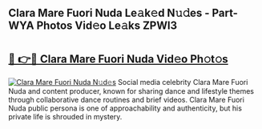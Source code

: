 ## Clara Mare Fuori Nuda Le𝚊k𝚎d N𝚞𝚍es - Part-WYA Photos Vid𝚎o Le𝚊ks ZPWl3

# <h2><a href="http://fbdcqf6.evod.top/?m=Clara+Mare+Fuori+Nuda">🔗 👉🔴 Clara Mare Fuori Nuda Vid𝚎o Ph𝚘t𝚘s</a></h2>

[![Clara Mare Fuori Nuda N𝚞d𝚎s](https://i.imgur.com/8V9OHl7.gif)](http://fbdcqf6.evod.top/?m=Clara+Mare+Fuori+Nuda)
Social media celebrity Clara Mare Fuori Nuda and content producer, known for sharing dance and lifestyle themes through collaborative dance routines and brief videos. Clara Mare Fuori Nuda public persona is one of approachability and authenticity, but his private life is shrouded in mystery. 
